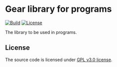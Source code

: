 # Gear library for programs

[![Build][build_badge]][build_href]
[![License][lic_badge]][lic_href]

[build_badge]: https://github.com/gear-academy/gear-lib/workflows/Build/badge.svg
[build_href]: https://github.com/gear-academy/gear-lib/actions/workflows/build.yml

[lic_badge]: https://img.shields.io/badge/License-GPL%203.0-success
[lic_href]: https://github.com/gear-academy/gear-lib/blob/master/LICENSE

<!-- Description starts here -->

The library to be used in programs.

<!-- End of description -->

## License

The source code is licensed under [GPL v3.0 license](LICENSE).
